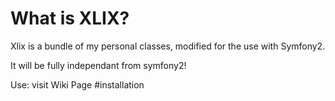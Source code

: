 What is XLIX?
===
Xlix is a bundle of my personal classes, modified for the use with Symfony2.

It will be fully independant from symfony2!

Use:
visit Wiki Page #installation
